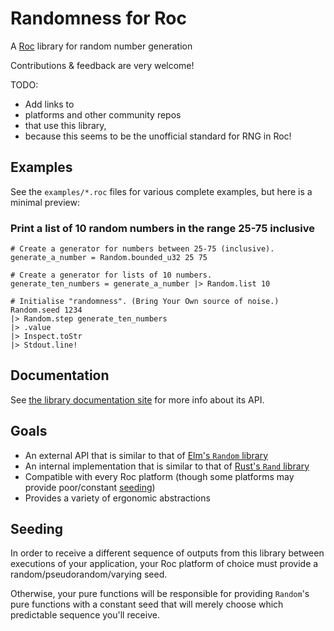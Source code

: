 # Randomness for Roc

A [Roc](https://github.com/roc-lang/roc) library for random number generation

Contributions & feedback are very welcome!

TODO:
- Add links to
- platforms and other community repos 
- that use this library,
- because this seems to be the unofficial standard for RNG in Roc!

## Examples

See the `examples/*.roc` files for various complete examples, but here is a minimal preview:

### Print a list of 10 random numbers in the range 25-75 inclusive

```roc
# Create a generator for numbers between 25-75 (inclusive).
generate_a_number = Random.bounded_u32 25 75

# Create a generator for lists of 10 numbers.
generate_ten_numbers = generate_a_number |> Random.list 10

# Initialise "randomness". (Bring Your Own source of noise.)
Random.seed 1234
|> Random.step generate_ten_numbers
|> .value
|> Inspect.toStr
|> Stdout.line!
```

## Documentation

See [the library documentation site](https://JanCVanB.github.io/roc-random/)
for more info about its API.

## Goals

* An external API that is similar to that of
[Elm's `Random` library](https://github.com/elm/random)
* An internal implementation that is similar to that of
[Rust's `Rand` library](https://github.com/rust-random/rand)
* Compatible with every Roc platform
(though some platforms may provide poor/constant [seeding](#seeding))
* Provides a variety of ergonomic abstractions

## Seeding

In order to receive a different sequence of outputs from this library between executions of your application, your Roc platform of choice must provide a random/pseudorandom/varying seed.

Otherwise, your pure functions will be responsible for providing `Random`'s pure functions with a constant seed that will merely choose which predictable sequence you'll receive.
